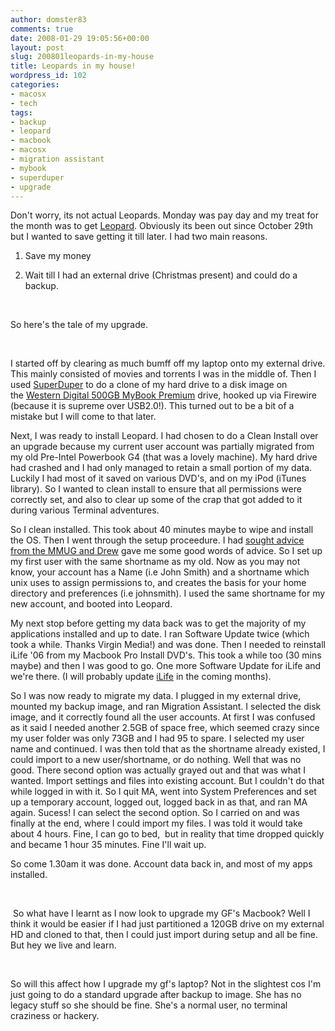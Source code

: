 ```yaml
---
author: domster83
comments: true
date: 2008-01-29 19:05:56+00:00
layout: post
slug: 200801leopards-in-my-house
title: Leopards in my house!
wordpress_id: 102
categories:
- macosx
- tech
tags:
- backup
- leopard
- macbook
- macosx
- migration assistant
- mybook
- superduper
- upgrade
---
```


Don't worry, its not actual Leopards. Monday was pay day and my treat for the month was to get [Leopard](http://www.apple.com/macosx). Obviously its been out since October 29th but I wanted to save getting it till later. I had two main reasons.


1. Save my money




2. Wait till I had an external drive (Christmas present) and could do a backup.




 




So here's the tale of my upgrade.




 




I started off by clearing as much bumff off my laptop onto my external drive. This mainly consisted of movies and torrents I was in the middle of. Then I used [SuperDuper](http://www.shirt-pocket.com/SuperDuper/) to do a clone of my hard drive to a disk image on the [Western Digital 500GB MyBook Premium](http://www.amazon.co.uk/Western-Digital-Essential-USB2-0-External/dp/B000EXZB0M/ref=pd_bbs_sr_1?ie=UTF8&s=gateway&qid=1201633968&sr=8-1) drive, hooked up via Firewire (because it is supreme over USB2.0!). This turned out to be a bit of a mistake but I will come to that later.




Next, I was ready to install Leopard. I had chosen to do a Clean Install over an upgrade because my current user account was partially migrated from my old Pre-Intel Powerbook G4 (that was a lovely machine). My hard drive had crashed and I had only managed to retain a small portion of my data. Luckily I had most of it saved on various DVD's, and on my iPod (iTunes library). So I wanted to clean install to ensure that all permissions were correctly set, and also to clear up some of the crap that got added to it during various Terminal adventures.




So I clean installed. This took about 40 minutes maybe to wipe and install the OS. Then I went through the setup proceedure. I had [sought advice from the MMUG and Drew](http://groups.google.com/group/mmug-chat/browse_thread/thread/e44cf085c357ecad/7c3db5eb0b701a32#7c3db5eb0b701a32) gave me some good words of advice. So I set up my first user with the same shortname as my old. Now as you may not know, your account has a Name (i.e John Smith) and a shortname which unix uses to assign permissions to, and creates the basis for your home directory and preferences (i.e johnsmith). I used the same shortname for my new account, and booted into Leopard.




My next stop before getting my data back was to get the majority of my applications installed and up to date. I ran Software Update twice (which took a while. Thanks Virgin Media!) and was done. Then I needed to reinstall iLife '06 from my Macbook Pro Install DVD's. This took a while too (30 mins maybe) and then I was good to go. One more Software Update for iLife and we're there. (I will probably update [iLife](http://www.apple.com/ilife) in the coming months).




So I was now ready to migrate my data. I plugged in my external drive, mounted my backup image, and ran Migration Assistant. I selected the disk image, and it correctly found all the user accounts. At first I was confused as it said I needed another 2.5GB of space free, which seemed crazy since my user folder was only 73GB and I had 95 to spare. I selected my user name and continued. I was then told that as the shortname already existed, I could import to a new user/shortname, or do nothing. Well that was no good. There second option was actually grayed out and that was what I wanted. Import settings and files into existing account. But I couldn't do that while logged in with it. So I quit MA, went into System Preferences and set up a temporary account, logged out, logged back in as that, and ran MA again. Sucess! I can select the second option. So I carried on and was finally at the end, where I could import my files. I was told it would take about 4 hours. Fine, I can go to bed,  but in reality that time dropped quickly and became 1 hour 35 minutes. Fine I'll wait up.




So come 1.30am it was done. Account data back in, and most of my apps installed.




 




 So what have I learnt as I now look to upgrade my GF's Macbook? Well I think it would be easier if I had just partitioned a 120GB drive on my external HD and cloned to that, then I could just import during setup and all be fine. But hey we live and learn. 




 




So will this affect how I upgrade my gf's laptop? Not in the slightest cos I'm just going to do a standard upgrade after backup to image. She has no legacy stuff so she should be fine. She's a normal user, no terminal craziness or hackery. 
